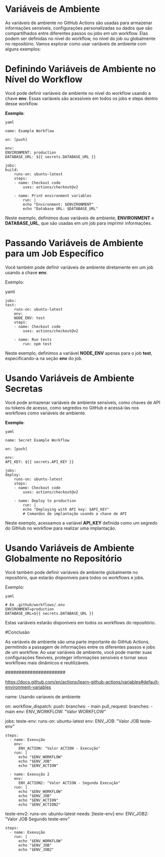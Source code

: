 # Variáveis de Ambiente

As variáveis de ambiente no GitHub Actions são usadas para armazenar informações sensíveis, configurações personalizadas ou dados que são compartilhados entre diferentes passos ou jobs em um workflow. Elas podem ser definidas no nível do workflow, no nível do job ou globalmente no repositório. Vamos explorar como usar variáveis de ambiente com alguns exemplos:

# Definindo Variáveis de Ambiente no Nível do Workflow

Você pode definir variáveis de ambiente no nível do workflow usando a chave **env**. Essas variáveis são acessíveis em todos os jobs e steps dentro desse workflow.

**Exemplo**:

    yaml

    name: Example Workflow

    on: [push]

    env:
    ENVIRONMENT: production
    DATABASE_URL: ${{ secrets.DATABASE_URL }}

    jobs:
    build:
        runs-on: ubuntu-latest
        steps:
        - name: Checkout code
            uses: actions/checkout@v2

        - name: Print environment variables
            run: |
            echo "Environment: $ENVIRONMENT"
            echo "Database URL: $DATABASE_URL"

Neste exemplo, definimos duas variáveis de ambiente, **ENVIRONMENT** e **DATABASE_URL**, que são usadas em um job para imprimir informações.

# Passando Variáveis de Ambiente para um Job Específico

Você também pode definir variáveis de ambiente diretamente em um job usando a chave **env**.

Exemplo:

yaml

    jobs:
    test:
        runs-on: ubuntu-latest
        env:
        NODE_ENV: test
        steps:
        - name: Checkout code
            uses: actions/checkout@v2

        - name: Run tests
            run: npm test

Neste exemplo, definimos a variável **NODE_ENV** apenas para o job **test**, especificando-a na seção **env** do job.

# Usando Variáveis de Ambiente Secretas

Você pode armazenar variáveis de ambiente sensíveis, como chaves de API ou tokens de acesso, como segredos no GitHub e acessá-las nos workflows como variáveis de ambiente.

**Exemplo**:

    yaml

    name: Secret Example Workflow

    on: [push]

    env:
    API_KEY: ${{ secrets.API_KEY }}

    jobs:
    deploy:
        runs-on: ubuntu-latest
        steps:
        - name: Checkout code
            uses: actions/checkout@v2

        - name: Deploy to production
            run: |
            echo "Deploying with API key: $API_KEY"
            # Comandos de implantação usando a chave de API

Neste exemplo, acessamos a variável **API_KEY** definida como um segredo do GitHub no workflow para realizar uma implantação.

# Usando Variáveis de Ambiente Globalmente no Repositório

Você também pode definir variáveis de ambiente globalmente no repositório, que estarão disponíveis para todos os workflows e jobs.

Exemplo:

    yaml

    # Em .github/workflows/.env
    ENVIRONMENT=production
    DATABASE_URL=${{ secrets.DATABASE_URL }}

Estas variáveis estarão disponíveis em todos os workflows do repositório.

#Conclusão

As variáveis de ambiente são uma parte importante do GitHub Actions, permitindo a passagem de informações entre os diferentes passos e jobs de um workflow. Ao usar variáveis de ambiente, você pode manter suas configurações flexíveis, proteger informações sensíveis e tornar seus workflows mais dinâmicos e reutilizáveis.

######################

https://docs.github.com/en/actions/learn-github-actions/variables#default-environment-variables

name: Usando variaveis de ambiente

on:
  workflow_dispatch:
  push:
    branches:
      - main
  pull_request:
    branches:
      - main
env:
  ENV_WORKFLOW: "Valor WORKFLOW"

jobs:
  teste-env:
    runs-on: ubuntu-latest
    env:
      ENV_JOB: "Valor JOB teste-env"

    steps:
      - name: Exexução
        env:
          ENV_ACTION: "Valor ACTION - Execução"
        run: |
          echo "$ENV_WORKFLOW"
          echo "$ENV_JOB"
          echo "$ENV_ACTION"

      - name: Exexução 2
        env:
          ENV_ACTION2: "Valor ACTION - Segunda Execução"
        run: |
          echo "$ENV_WORKFLOW"
          echo "$ENV_JOB"
          echo "$ENV_ACTION"
          echo "$ENV_ACTION2"

  teste-env2:
    runs-on: ubuntu-latest
    needs: [teste-env]
    env:
      ENV_JOB2: "Valor JOB Segundo teste-env"

    steps:
      - name: Exexução
        run: |
          echo "$ENV_WORKFLOW"
          echo "$ENV_JOB"
          echo "$ENV_JOB2"